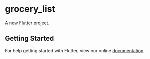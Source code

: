 # grocery_list

A new Flutter project.

## Getting Started

For help getting started with Flutter, view our online
[documentation](https://flutter.io/).
